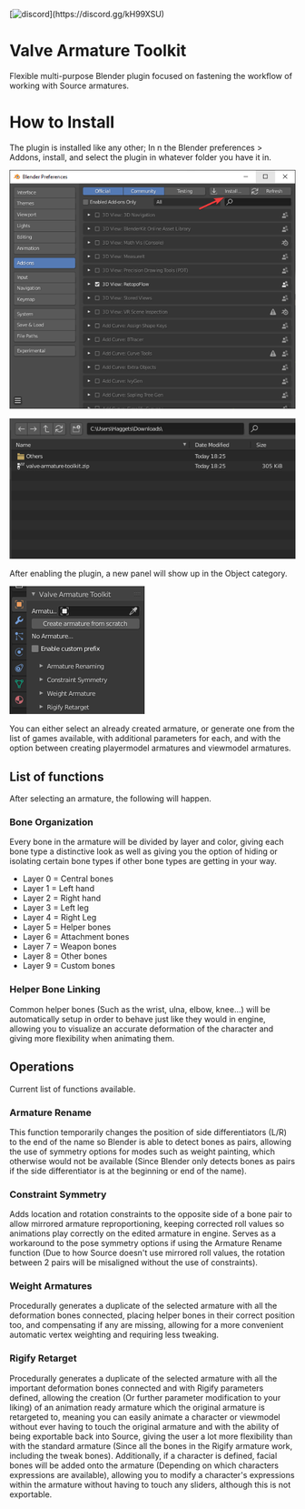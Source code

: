 [![discord](https://img.shields.io/discord/693987167210438656.svg?style=flat&label=Discord&logo=discord&color=7289DA&json?)](https://discord.gg/kH99XSU)

# Valve Armature Toolkit
Flexible multi-purpose Blender plugin focused on fastening the workflow of working with Source armatures.

# How to Install

The plugin is installed like any other; In n the Blender preferences > Addons, install, and select the plugin in whatever folder you have it in.

![Addons page](/img/Install1.png)

![Plugin in Downloads folder](/img/Install2.png)

After enabling the plugin, a new panel will show up in the Object category.

![Plugin in Downloads folder](/img/PluginPanel.png)

You can either select an already created armature, or generate one from the list of games available, with additional parameters for each, and with the option between creating playermodel armatures and viewmodel armatures.
## List of functions

After selecting an armature, the following will happen.

### Bone Organization
Every bone in the armature will be divided by layer and color, giving each bone type a distinctive look as well as giving you the option of hiding or isolating certain bone types if other bone types are getting in your way.

* Layer 0 = Central bones
* Layer 1 = Left hand
* Layer 2 = Right hand
* Layer 3 = Left leg
* Layer 4 = Right Leg
* Layer 5 = Helper bones
* Layer 6 = Attachment bones
* Layer 7 = Weapon bones
* Layer 8 = Other bones
* Layer 9 = Custom bones

### Helper Bone Linking
Common helper bones (Such as the wrist, ulna, elbow, knee...) will be automatically setup in order to behave just like they would in engine, allowing you to visualize an accurate deformation of the character and giving more flexibility when animating them.

## Operations

Current list of functions available.

### Armature Rename
This function temporarily changes the position of side differentiators (L/R) to the end of the name so Blender is able to detect bones as pairs, allowing the use of symmetry options for modes such as weight painting, which otherwise would not be available (Since Blender only detects bones as pairs if the side differentiator is at the beginning or end of the name).

### Constraint Symmetry
Adds location and rotation constraints to the opposite side of a bone pair to allow mirrored armature reproportioning, keeping corrected roll values so animations play correctly on the edited armature in engine. Serves as a workaround to the pose symmetry options if using the Armature Rename function (Due to how Source doesn't use mirrored roll values, the rotation between 2 pairs will be misaligned without the use of constraints).

### Weight Armatures
Procedurally generates a duplicate of the selected armature with all the deformation bones connected, placing helper bones in their correct position too, and compensating if any are missing, allowing for a more convenient automatic vertex weighting and requiring less tweaking.

### Rigify Retarget
Procedurally generates a duplicate of the selected armature with all the important deformation bones connected and with Rigify parameters defined, allowing the creation (Or further parameter modification to your liking) of an animation ready armature which the original armature is retargeted to, meaning you can easily animate a character or viewmodel without ever having to touch the original armature and with the ability of being exportable back into Source, giving the user a lot more flexibility than with the standard armature (Since all the bones in the Rigify armature work, including the tweak bones). Additionally, if a character is defined, facial bones will be added onto the armature (Depending on which characters expressions are available), allowing you to modify a character's expressions within the armature without having to touch any sliders, although this is not exportable.